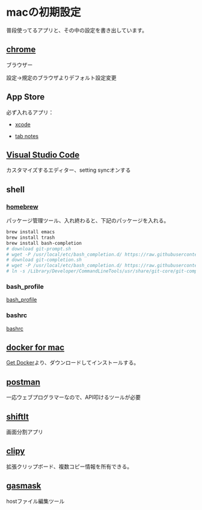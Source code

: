 # macの初期設定

普段使ってるアプリと、その中の設定を書き出しています。

## [chrome](https://www.google.co.jp/chrome/)

ブラウザー

設定→規定のブラウザよりデフォルト設定変更　

## App Store

必ず入れるアプリ：

- [xcode](https://apps.apple.com/jp/app/xcode/id497799835)

- [tab notes](https://apps.apple.com/jp/app/tab-notes-lite/id410479438)

## [Visual Studio Code](https://code.visualstudio.com/)

カスタマイズするエディター、setting syncオンする

## shell

### [homebrew](https://brew.sh/)

パッケージ管理ツール、入れ終わると、下記のパッケージを入れる。

```bash
brew install emacs
brew install trash
brew install bash-completion
# download git-prompt.sh
# wget -P /usr/local/etc/bash_completion.d/ https://raw.githubusercontent.com/git/git/master/contrib/completion/git-prompt.sh
# download git-completion.sh
# wget -P /usr/local/etc/bash_completion.d/ https://raw.githubusercontent.com/git/git/master/contrib/completion/git-prompt.sh
# ln -s /Library/Developer/CommandLineTools/usr/share/git-core/git-completion.bash /usr/local/etc/bash_completion.d/git-completion.bash
```

### bash_profile

[bash_profile](https://github.com/ukohank517/setting/blob/master/bash_profile.sh)

### bashrc

[bashrc](https://github.com/ukohank517/setting/blob/master/bashrc.sh)

## [docker for mac](https://hub.docker.com/editions/community/docker-ce-desktop-mac)

[Get Docker](https://hub.docker.com/editions/community/docker-ce-desktop-mac)より、ダウンロードしてインストールする。

## [postman](https://www.postman.com/download)

一応ウェブプログラマーなので、API叩けるツールが必要

## [shiftIt](https://github.com/fikovnik/ShiftIt/releases)

画面分割アプリ

## [clipy](https://clipy-app.com/)

拡張クリップボード、複数コピー情報を所有できる。

## [gasmask](https://github.com/2ndalpha/gasmask/releases)

hostファイル編集ツール
